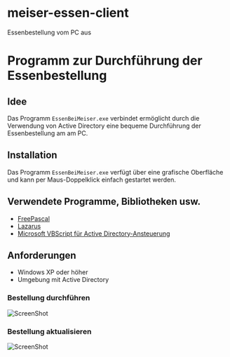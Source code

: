 meiser-essen-client
===================

Essenbestellung vom PC aus

# __Programm zur Durchführung der Essenbestellung__

## Idee

Das Programm `EssenBeiMeiser.exe` verbindet ermöglicht durch die Verwendung von Active Directory eine bequeme Durchführung der Essenbestellung am
am PC.

## Installation

Das Programm `EssenBeiMeiser.exe` verfügt über eine grafische Oberfläche und kann per Maus-Doppelklick einfach gestartet werden.


## Verwendete Programme, Bibliotheken usw.
* [FreePascal](http://www.freepascal.org/ "FreePascal")
* [Lazarus](http://www.lazarus.freepascal.org/ "Lazarus is a Delphi compatible cross-platform IDE for Rapid Application Development")
* [Microsoft VBScript für Active Directory-Ansteuerung](http://de.wikipedia.org/wiki/VBScript "VBScript")

## Anforderungen

* Windows XP oder höher
* Umgebung mit Active Directory



### Bestellung durchführen

![ScreenShot](https://raw.github.com/meiser/meiser-essen-client/master/images/Speiseeplan.png)

### Bestellung aktualisieren

![ScreenShot](https://raw.github.com/meiser/meiser-essen-client/master/images/BestellungAktualisieren.png)
